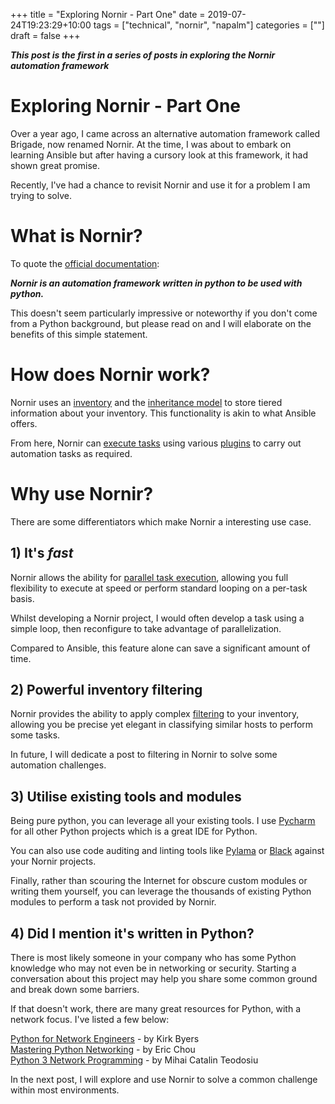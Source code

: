 +++
title = "Exploring Nornir - Part One"
date = 2019-07-24T19:23:29+10:00
tags = ["technical", "nornir", "napalm"]
categories = [""]
draft = false
+++

***This post is the first in a series of posts in exploring the Nornir automation framework***

# Exploring Nornir - Part One

Over a year ago, I came across an alternative automation framework called Brigade, now renamed Nornir. At the time,
I was about to embark on learning Ansible but after having a cursory look at this framework, it had shown great promise.

Recently, I've had a chance to revisit Nornir and use it for a problem I am trying to solve.

# What is Nornir?

To quote the [official documentation](https://nornir.readthedocs.io/en/stable/tutorials/intro/overview.html):

***Nornir is an automation framework written in python to be used with python.***

This doesn't seem particularly impressive or noteworthy if you don't come from a Python background, but please read on
and I will elaborate on the benefits of this simple statement.

# How does Nornir work?

Nornir uses an [inventory](https://nornir.readthedocs.io/en/stable/tutorials/intro/inventory.html#)
and the [inheritance model](https://nornir.readthedocs.io/en/stable/tutorials/intro/inventory.html#Inheritance-model) to
store tiered information about your inventory. This functionality is akin to what Ansible offers.

From here, Nornir can [execute tasks](https://nornir.readthedocs.io/en/stable/tutorials/intro/executing_tasks.html) 
using various [plugins](https://nornir.readthedocs.io/en/stable/plugins/index.html) to carry out automation tasks as
required.

# Why use Nornir?

There are some differentiators which make Nornir a interesting use case.

## 1) It's ***fast***

Nornir allows the ability for 
[parallel task execution](https://nornir.readthedocs.io/en/stable/ref/internals/execution_model.html), 
allowing you full flexibility to execute at speed or perform
standard looping on a per-task basis.  

Whilst developing a Nornir project, I would often develop a task using a
simple loop, then reconfigure to take advantage of parallelization.

Compared to Ansible, this feature alone can save a significant amount of time.

## 2) Powerful inventory filtering

Nornir provides the ability to apply complex 
[filtering](https://nornir.readthedocs.io/en/stable/tutorials/intro/inventory.html#Filtering-the-inventory) to your
inventory, allowing you be precise yet elegant in 
classifying similar hosts to perform some tasks.

In future, I will dedicate a post to filtering in Nornir to solve some automation challenges.

## 3) Utilise existing tools and modules

Being pure python, you can leverage all your existing tools. I use [Pycharm](https://www.jetbrains.com/pycharm/)
for all other Python projects which is a great IDE for Python.

You can also use code auditing and linting tools like [Pylama](https://pylama.readthedocs.io/en/latest/#) or
[Black](https://black.readthedocs.io/en/stable/)
against your Nornir projects.

Finally, rather than scouring the Internet for obscure custom modules or writing them yourself, you can leverage the thousands
of existing Python modules to perform a task not provided by Nornir. 

## 4) Did I mention it's written in Python?

There is most likely someone in your company who has some Python knowledge who may not even be in networking or security. 
Starting a conversation about this project may help you share some common ground and break down some barriers. 

If that doesn't work, there are many great resources for Python, with a network focus. I've listed a few below:

[Python for Network Engineers](https://pynet.twb-tech.com/) - by Kirk Byers  
[Mastering Python Networking](https://www.packtpub.com/au/networking-and-servers/mastering-python-networking-second-edition) - by Eric Chou  
[Python 3 Network Programming](https://academy.gns3.com/p/python-network-programming) - by Mihai Catalin Teodosiu


In the next post, I will explore and use Nornir to solve a common challenge within most environments.





 